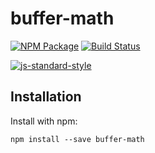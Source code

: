 # buffer-math

[![NPM Package](https://img.shields.io/npm/v/buffer-math.svg)](https://www.npmjs.org/package/buffer-math)
[![Build Status](https://travis-ci.org/piu130/buffer-math.svg?branch=master)](https://travis-ci.org/piu130/buffer-math)

[![js-standard-style](https://cdn.rawgit.com/feross/standard/master/badge.svg)](https://github.com/feross/standard)

## Installation

Install with npm:

```
npm install --save buffer-math
```
